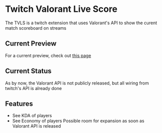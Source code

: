 <link rel="shortcut icon" type="image/x-icon" href="favicon.ico">

# Twitch Valorant Live Score

The TVLS is a twitch extension that uses Valorant's API to show the curent match scoreboard on streams


## Current Preview

For a current preview, check out [this page](https://yrk06.github.io/TVLS/details.html)


## Current Status

As by now, the Valorant API is not publicly released, but all wiring from twitch's API is already done

## Features
- See KDA of players
- See Economy of players 
 Possible room for expansion as soon as Valorant API is released
